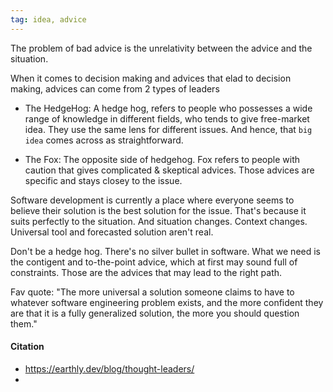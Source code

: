 ```yaml
---
tag: idea, advice
---
```

The problem of bad advice is the unrelativity between the advice and the situation. 

When it comes to decision making and advices that elad to decision making, advices can come from 2 types of leaders
- The HedgeHog: A hedge hog, refers to people who possesses a wide range of knowledge in different fields, who tends to give free-market idea. They use the same lens for different issues. And hence, that `big idea` comes across as straightforward. 

- The Fox: The opposite side of hedgehog. Fox refers to people with caution that gives complicated & skeptical advices. Those advices are specific and stays closey to the issue. 

Software development is currently a place where everyone seems to believe their solution is the best solution for the issue. That's because it suits perfectly to the situation. And situation changes. Context changes. Universal tool and forecasted solution aren't real. 

Don't be a hedge hog. There's no silver bullet in software. What we need is the contigent and to-the-point advice, which at first may sound full of constraints. Those are the advices that may lead to the right path. 

Fav quote:
"The more universal a solution someone claims to have to whatever software engineering problem exists, and the more confident they are that it is a fully generalized solution, the more you should question them."

#### Citation
- https://earthly.dev/blog/thought-leaders/
- 